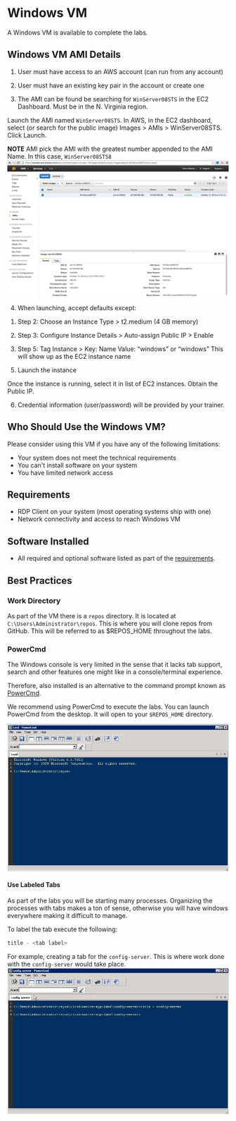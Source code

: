 # Windows VM

A Windows VM is available to complete the labs.

## Windows VM AMI Details

1) User must have access to an AWS account (can run from any account)

2) User must have an existing key pair in the account or create one

3) The AMI can be found be searching for `WinServer08STS` in the EC2 Dashboard.  Must be in the N. Virginia region.

Launch the AMI named `WinServer08STS`. In AWS, in the EC2 dashboard, select (or search for the public image) Images > AMIs > WinServer08STS. Click Launch.

**NOTE** AMI pick the AMI with the greatest number appended to the AMI Name.  In this case, `WinServer08STS8`
![search for ami](images/ami.png)

4) When launching, accept defaults except:

1. Step 2: Choose an Instance Type > t2.medium (4 GB memory)

1. Step 3: Configure Instance Details > Auto-assign Public IP > Enable

1. Step 5: Tag Instance > Key: Name Value: “windows<studentname>” or “windows<studentnumber>” This will show up as the EC2 instance name

5) Launch the instance

Once the instance is running, select it in list of EC2 instances. Obtain the Public IP.

6) Credential information (user/password) will be provided by your trainer.

## Who Should Use the Windows VM?

Please consider using this VM if you have any of the following limitations:

* Your system does not meet the technical requirements
* You can't install software on your system
* You have limited network access


## Requirements

* RDP Client on your system (most operating systems ship with one)
* Network connectivity and access to reach Windows VM


## Software Installed

* All required and optional software listed as part of the [requirements](https://github.com/pivotal-enablement/cloud-native-app-labs/blob/master/lab-instructions/requirements.md).

## Best Practices

### Work Directory

As part of the VM there is a `repos` directory.  It is located at `C:\Users\Administrator\repos`.  This is where you will clone repos from GitHub.  This will be referred to as $REPOS_HOME throughout the labs.

### PowerCmd

The Windows console is very limited in the sense that it lacks tab support, search and other features one might like in a console/terminal experience.

Therefore, also installed is an alternative to the command prompt known as [PowerCmd](http://www.powercmd.com/).

We recommend using PowerCmd to execute the labs.  You can launch PowerCmd from the desktop.  It will open to your `$REPOS_HOME` directory.

![PowerCmd Tab](images/initial.png "PowerCmd Tab")


#### Use Labeled Tabs

As part of the labs you will be starting many processes.  Organizing the processes with tabs makes a ton of sense, otherwise you will have windows everywhere making it difficult to manage.

To label the tab execute the following:
```bash
title - <tab label>
```
For example, creating a tab for the `config-server`.  This is where work done with the `config-server` would take place.
![PowerCmd](images/tab.png "PowerCmd")

